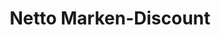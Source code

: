 ---
title: "Netto Marken-Discount"
url: /korschenbroich/netto-marken-discount-puellenweg/
shop: Supermarkt
---
